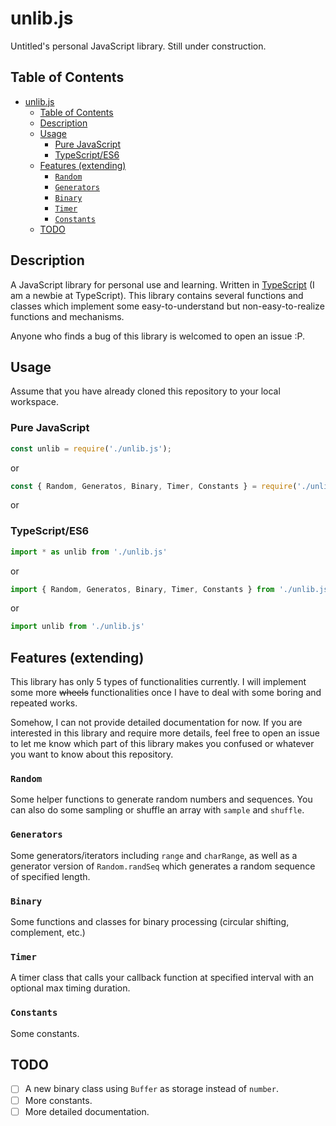 # unlib.js

Untitled's personal JavaScript library. Still under construction.

## Table of Contents

- [unlib.js](#unlibjs)
  - [Table of Contents](#table-of-contents)
  - [Description](#description)
  - [Usage](#usage)
    - [Pure JavaScript](#pure-javascript)
    - [TypeScript/ES6](#typescript-es6)
  - [Features (extending)](#features-extending)
    - [`Random`](#random)
    - [`Generators`](#generators)
    - [`Binary`](#binary)
    - [`Timer`](#timer)
    - [`Constants`](#constants)
  - [TODO](#todo)

## Description

A JavaScript library for personal use and learning. Written in [TypeScript](www.typescriptlang.org) (I am a newbie at TypeScript). This library contains several functions and classes which implement some easy-to-understand but non-easy-to-realize functions and mechanisms.

Anyone who finds a bug of this library is welcomed to open an issue :P.

## Usage

Assume that you have already cloned this repository to your local workspace.

### Pure JavaScript

```JavaScript
const unlib = require('./unlib.js');
```

or

```JavaScript
const { Random, Generatos, Binary, Timer, Constants } = require('./unlib.js');
```

or

### TypeScript/ES6

```TypeScript
import * as unlib from './unlib.js'
```

or

```TypeScript
import { Random, Generatos, Binary, Timer, Constants } from './unlib.js'
```

or

```TypeScript
import unlib from './unlib.js'
```

## Features (extending)

This library has only 5 types of functionalities currently. I will implement some more ~~wheels~~ functionalities once I have to deal with some boring and repeated works.

Somehow, I can not provide detailed documentation for now. If you are interested in this library and require more details, feel free to open an issue to let me know which part of this library makes you confused or whatever you want to know about this repository.

### `Random`

Some helper functions to generate random numbers and sequences. You can also do some sampling or shuffle an array with `sample` and `shuffle`.

### `Generators`

Some generators/iterators including `range` and `charRange`, as well as a generator version of `Random.randSeq` which generates a random sequence of specified length.

### `Binary`

Some functions and classes for binary processing (circular shifting, complement, etc.)

### `Timer`

A timer class that calls your callback function at specified interval with an optional max timing duration.

### `Constants`

Some constants.

## TODO

- [ ] A new binary class using `Buffer` as storage instead of `number`.
- [ ] More constants.
- [ ] More detailed documentation.